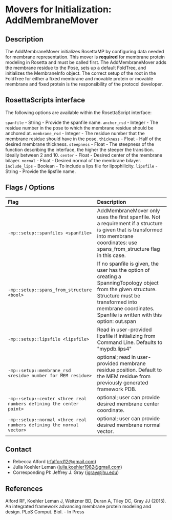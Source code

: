 # Movers for Initialization: AddMembraneMover

## Description

The AddMembraneMover initializes RosettaMP by configuring data needed for membrane representation. This mover is **required** for membrane protein modeling in Rosetta and must be called first. The AddMembraneMover adds the membrane residue to the Pose, sets up a default FoldTree, and initializes the MembraneInfo object. The correct setup of the root in the FoldTree for either a fixed membrane and movable protein or movable membrane and fixed protein is the responsibility of the protocol developer.

## RosettaScripts interface

The following options are available within the RosettaScript interface:

`spanfile` - String - Provide the spanfile name.
`anchor_rsd` - Integer - The residue number in the pose to which the membrane residue should be anchored at. 
`membrane_rsd` - Integer - The residue number that the membrane residue should have in the pose. 
`thickness` - Float - Half of the desired membrane thickness. 
`steepness` - Float - The steepness of the function describing the interface, the higher the steeper the transition. Ideally between 2 and 10.
`center` - Float - Desired center of the membrane bilayer. 
`normal` - Float - Desired normal of the membrane bilayer. 
`include_lips` - Boolean - To include a lips file for lipophilicity.
`lipsfile` - String - Provide the lipsfile name.

## Flags / Options

|**Flag**|**Description**|
|:-------|:--------------|
|`-mp::setup::spanfiles <spanfile>` | AddMembraneMover only uses the first spanfile. Not a requirement if a structure is given that is transformed into membrane coordinates: use spans_from_structure flag in this case.|
|`-mp::setup::spans_from_structure <bool>` | If no spanfile is given, the user has the option of creating a SpanningTopology object from the given structure. Structure must be transformed into membrane coordinates. Spanfile is written with this option: out.span |
|`-mp::setup::lipsfile <lipsfile>` | Read in user-provided lipsfile if initializing from Command Line. Defaults to "mypdb.lips4" |
|`-mp::setup::membrane_rsd <residue number for MEM residue>` | optional; read in user-provided membrane residue position. Default to the MEM residue from previously generated framework PDB. |
|`-mp::setup::center <three real numbers defining the center point>` | optional; user can provide desired membrane center coordinate.|
|`-mp::setup::normal <three real numbers defining the normal vector>` | optional; user can provide desired membrane normal vector.|

## Contact

- Rebecca Alford ([rfalford12@gmail.com](rfalford12@gmail.com))
- Julia Koehler Leman ([julia.koehler1982@gmail.com](julia.koehler1982@gmail.com))
- Corresponding PI: Jeffrey J. Gray ([jgray@jhu.edu](jgray@jhu.edu))

## References

Alford RF, Koehler Leman J, Weitzner BD, Duran A, Tiley DC, Gray JJ (2015). An integrated framework advancing membrane protein modeling and design. PLoS Comput. Biol. - In Press

